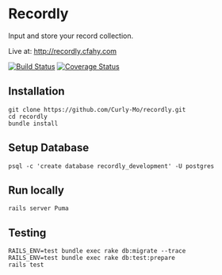 # Recordly
Input and store your record collection.  

Live at: http://recordly.cfahy.com


[![Build Status](https://travis-ci.org/Curly-Mo/recordly.svg?branch=master)](https://travis-ci.org/Curly-Mo/recordly) 
[![Coverage Status](https://coveralls.io/repos/github/Curly-Mo/recordly/badge.svg?branch=master)](https://coveralls.io/github/Curly-Mo/recordly?branch=master)


## Installation
```
git clone https://github.com/Curly-Mo/recordly.git
cd recordly
bundle install
```


## Setup Database
```
psql -c 'create database recordly_development' -U postgres
```


## Run locally
```
rails server Puma
```

## Testing
```
RAILS_ENV=test bundle exec rake db:migrate --trace
RAILS_ENV=test bundle exec rake db:test:prepare
rails test
```

